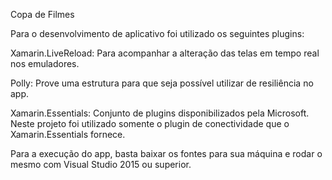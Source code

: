 Copa de Filmes

Para o desenvolvimento de aplicativo foi utilizado os seguintes plugins:

Xamarin.LiveReload: Para acompanhar a alteração das telas em tempo real nos emuladores.

Polly: Prove uma estrutura para que seja possível utilizar de resiliência no app.

Xamarin.Essentials: Conjunto de plugins disponibilizados pela Microsoft. Neste projeto foi utilizado somente o plugin de conectividade que o Xamarin.Essentials fornece.

Para a execução do app, basta baixar os fontes para sua máquina e rodar o mesmo com Visual Studio 2015 ou superior.
